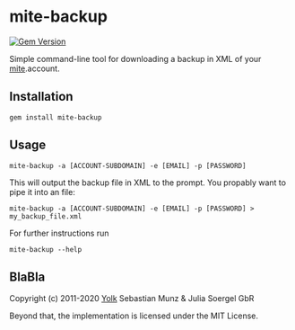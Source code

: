 mite-backup
===========

[![Gem Version](https://badge.fury.io/rb/mite-backup.svg)](http://badge.fury.io/rb/mite-backup)

Simple command-line tool for downloading a backup in XML of your [mite](http://mite.yo.lk/en).account.

## Installation

    gem install mite-backup

## Usage

    mite-backup -a [ACCOUNT-SUBDOMAIN] -e [EMAIL] -p [PASSWORD]

This will output the backup file in XML to the prompt. You propably want to pipe it into an file:

    mite-backup -a [ACCOUNT-SUBDOMAIN] -e [EMAIL] -p [PASSWORD] > my_backup_file.xml

For further instructions run

    mite-backup --help

## BlaBla

Copyright (c) 2011-2020 [Yolk](http://yo.lk/) Sebastian Munz & Julia Soergel GbR

Beyond that, the implementation is licensed under the MIT License.
